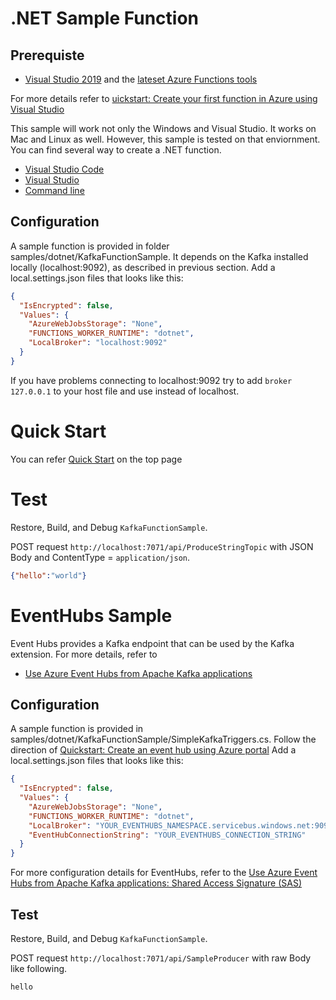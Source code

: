 # .NET Sample Function

## Prerequiste

* [Visual Studio 2019](https://azure.microsoft.com/downloads/) and the [lateset Azure Functions tools](https://docs.microsoft.com/en-us/azure/azure-functions/functions-develop-vs#check-your-tools-version)

For more details refer to [uickstart: Create your first function in Azure using Visual Studio](https://docs.microsoft.com/en-us/azure/azure-functions/functions-create-your-first-function-visual-studio#prerequisites)

This sample will work not only the Windows and Visual Studio. It works on Mac and Linux as well. However, this sample is tested on that enviornment. You can find several way to create a .NET function.

* [Visual Studio Code](https://docs.microsoft.com/en-us/azure/azure-functions/functions-create-first-function-vs-code?pivots=programming-language-csharp)
* [Visual Studio](https://docs.microsoft.com/en-us/azure/azure-functions/functions-create-your-first-function-visual-studio)
* [Command line](https://docs.microsoft.com/en-us/azure/azure-functions/functions-create-first-azure-function-azure-cli?tabs=bash%2Cbrowser&pivots=programming-language-csharp)

## Configuration

A sample function is provided in folder samples/dotnet/KafkaFunctionSample. It depends on the Kafka installed locally (localhost:9092), as described in previous section. Add a local.settings.json files that looks like this:

```json
{
  "IsEncrypted": false,
  "Values": {
    "AzureWebJobsStorage": "None",
    "FUNCTIONS_WORKER_RUNTIME": "dotnet",
    "LocalBroker": "localhost:9092"
  }
}
```

If you have problems connecting to localhost:9092 try to add `broker    127.0.0.1` to your host file and use instead of localhost.

# Quick Start

You can refer [Quick Start](https://github.com/Azure/azure-functions-kafka-extension#net-quickstart) on the top page

# Test

Restore, Build, and Debug `KafkaFunctionSample`.

POST request `http://localhost:7071/api/ProduceStringTopic` 
with JSON Body and ContentType = `application/json`.

```json
{"hello":"world"}
```

# EventHubs Sample
Event Hubs provides a Kafka endpoint that can be used by the Kafka extension. For more details, refer to 

* [Use Azure Event Hubs from Apache Kafka applications](https://docs.microsoft.com/en-us/azure/event-hubs/event-hubs-for-kafka-ecosystem-overview)

## Configuration

A sample function is provided in samples/dotnet/KafkaFunctionSample/SimpleKafkaTriggers.cs. Follow the direction of [Quickstart: Create an event hub using Azure portal](https://docs.microsoft.com/en-us/azure/event-hubs/event-hubs-create) Add a local.settings.json files that looks like this:

```json
{
  "IsEncrypted": false,
  "Values": {
    "AzureWebJobsStorage": "None",
    "FUNCTIONS_WORKER_RUNTIME": "dotnet",
    "LocalBroker": "YOUR_EVENTHUBS_NAMESPACE.servicebus.windows.net:9093",
    "EventHubConnectionString": "YOUR_EVENTHUBS_CONNECTION_STRING"
  }
}
```

For more configuration details for EventHubs, refer to the [Use Azure Event Hubs from Apache Kafka applications: Shared Access Signature (SAS)](https://docs.microsoft.com/en-us/azure/event-hubs/event-hubs-for-kafka-ecosystem-overview#shared-access-signature-sas)

## Test

Restore, Build, and Debug `KafkaFunctionSample`.

POST request `http://localhost:7071/api/SampleProducer` 
with raw Body like following.

```
hello
```
